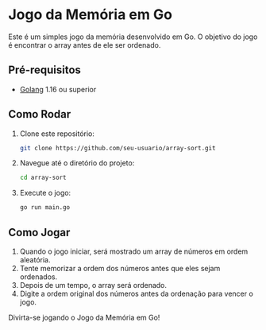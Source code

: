 # Jogo da Memória em Go

Este é um simples jogo da memória desenvolvido em Go. O objetivo do jogo é encontrar o array antes de ele ser ordenado.

## Pré-requisitos

- [Golang](https://golang.org/doc/install) 1.16 ou superior

## Como Rodar

1. Clone este repositório:
    ```sh
    git clone https://github.com/seu-usuario/array-sort.git
    ```

2. Navegue até o diretório do projeto:
    ```sh
    cd array-sort
    ```

3. Execute o jogo:
    ```sh
    go run main.go
    ```

## Como Jogar

1. Quando o jogo iniciar, será mostrado um array de números em ordem aleatória.
2. Tente memorizar a ordem dos números antes que eles sejam ordenados.
3. Depois de um tempo, o array será ordenado.
4. Digite a ordem original dos números antes da ordenação para vencer o jogo.

Divirta-se jogando o Jogo da Memória em Go!
